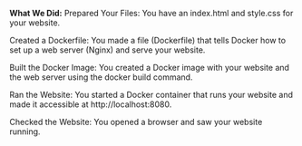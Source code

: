 

**What We Did:**
Prepared Your Files: You have an index.html and style.css for your website.

Created a Dockerfile: You made a file (Dockerfile) that tells Docker how to set up a web server (Nginx) and serve your website.

Built the Docker Image: You created a Docker image with your website and the web server using the docker build command.

Ran the Website: You started a Docker container that runs your website and made it accessible at http://localhost:8080.

Checked the Website: You opened a browser and saw your website running.
